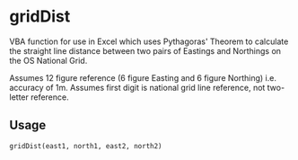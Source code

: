 # gridDist 

VBA function for use in Excel which uses Pythagoras' Theorem to calculate the straight line distance between two pairs of Eastings and Northings on the OS National Grid.

Assumes 12 figure reference (6 figure Easting and 6 figure Northing) i.e. accuracy of 1m. Assumes first digit is national grid line reference, not two-letter reference.

## Usage
`gridDist(east1, north1, east2, north2)`
